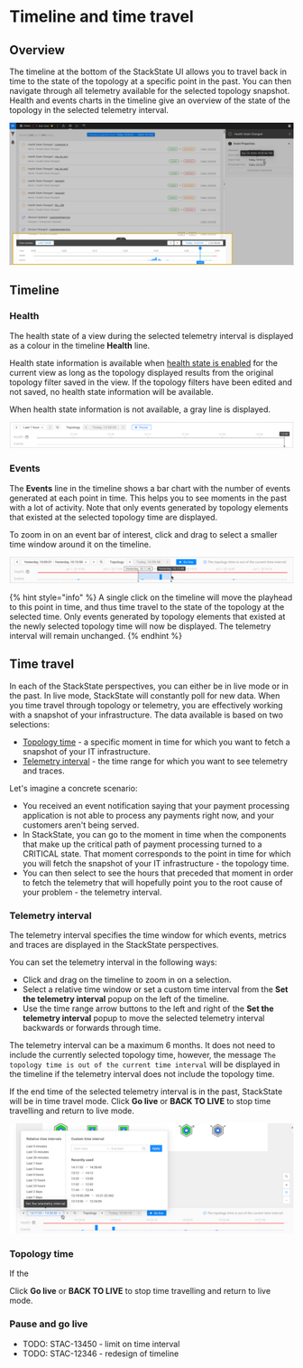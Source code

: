 # Timeline and time travel

## Overview

The timeline at the bottom of the StackState UI allows you to travel back in time to the state of the topology at a specific point in the past. You can then navigate through all telemetry available for the selected topology snapshot. Health and events charts in the timeline give an overview of the state of the topology in the selected telemetry interval.

![Timeline](../../.gitbook/assets/v43_timeline.png)

## Timeline

### Health

The health state of a view during the selected telemetry interval is displayed as a colour in the timeline **Health** line. 

Health state information is available when [health state is enabled](/use/health-state/configure-view-health.md) for the current view as long as the topology displayed results from the original topology filter saved in the view. If the topology filters have been edited and not saved, no health state information will be available.

When health state information is not available, a gray line is displayed.

![Health state not available](/.gitbook/assets/v44_timeline_no_health_state.png)

### Events

The **Events** line in the timeline shows a bar chart with the number of events generated at each point in time. This helps you to see moments in the past with a lot of activity. Note that only events generated by topology elements that existed at the selected topology time are displayed.

To zoom in on an event bar of interest, click and drag to select a smaller time window around it on the timeline.

![Click and drag to select a telemetry interval](/.gitbook/assets/v44_timeline_click_drag_3.png)

{% hint style="info" %}
A single click on the timeline will move the playhead to this point in time, and thus time travel to the state of the topology at the selected time. Only events generated by topology elements that existed at the newly selected topology time will now be displayed. The telemetry interval will remain unchanged.
{% endhint %}

## Time travel

In each of the StackState perspectives, you can either be in live mode or in the past. In live mode, StackState will constantly poll for new data. When you time travel through topology or telemetry, you are effectively working with a snapshot of your infrastructure. The data available is based on two selections:

* [Topology time](#topology-time) - a specific moment in time for which you want to fetch a snapshot of your IT infrastructure.
* [Telemetry interval](#telemetry-interval) - the time range for which you want to see telemetry and traces.

Let's imagine a concrete scenario:

* You received an event notification saying that your payment processing application is not able to process any payments right now, and your customers aren't being served.
* In StackState, you can go to the moment in time when the components that make up the critical path of payment processing turned to a CRITICAL state. That moment corresponds to the point in time for which you will fetch the snapshot of your IT infrastructure - the topology time.
* You can then select to see the hours that preceded that moment in order to fetch the telemetry that will hopefully point you to the root cause of your problem - the telemetry interval.

### Telemetry interval

The telemetry interval specifies the time window for which events, metrics and traces are displayed in the StackState perspectives.

You can set the telemetry interval in the following ways:

* Click and drag on the timeline to zoom in on a selection.
* Select a relative time window or set a custom time interval from the **Set the telemetry interval** popup on the left of the timeline.
* Use the time range arrow buttons to the left and right of the **Set the telemetry interval** popup to move the selected telemetry interval backwards or forwards through time.

The telemetry interval can be a maximum 6 months. It does not need to include the currently selected topology time, however, the message `The topology time is out of the current time interval` will be displayed in the timeline if the telemetry interval does not include the topology time.


If the end time of the selected telemetry interval is in the past, StackState will be in time travel mode. Click **Go live** or **BACK TO LIVE** to stop time travelling and return to live mode.

![Set telemetry interval](/.gitbook/assets/v44_timeline_telemetry_interval.png)

### Topology time

If the 

Click **Go live** or **BACK TO LIVE** to stop time travelling and return to live mode.

### Pause and go live




* TODO: STAC-13450 - limit on time interval
* TODO: STAC-12346 - redesign of timeline